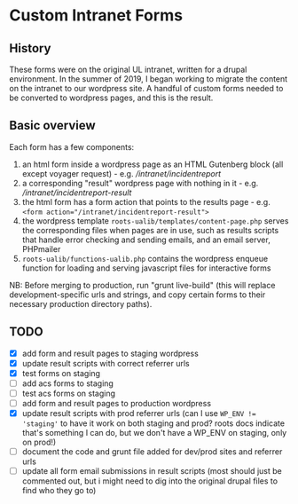 # Custom Intranet Forms

## History

These forms were on the original UL intranet, written for a drupal environment. In the summer of 2019, I began working to migrate the content on the intranet to our wordpress site. A handful of custom forms needed to be converted to wordpress pages, and this is the result.

## Basic overview

Each form has a few components:

1. an html form inside a wordpress page as an HTML Gutenberg block (all except voyager request) - e.g. _/intranet/incidentreport_
1. a corresponding "result" wordpress page with nothing in it - e.g. _/intranet/incidentreport-result_
1. the html form has a form action that points to the results page - e.g. `<form action="/intranet/incidentreport-result">`
1. the wordpress template `roots-ualib/templates/content-page.php` serves the corresponding files when pages are in use, such as results scripts that handle error checking and sending emails, and an email server, PHPmailer
1. `roots-ualib/functions-ualib.php` contains the wordpress enqueue function for loading and serving javascript files for interactive forms 

NB: Before merging to production, run "grunt live-build" (this will replace development-specific urls and strings, and copy certain forms to their necessary production directory paths).

## TODO

- [x] add form and result pages to staging wordpress
- [x] update result scripts with correct referrer urls
- [x] test forms on staging
- [ ] add acs forms to staging
- [ ] test acs forms on staging
- [ ] add form and result pages to production wordpress
- [x] update result scripts with prod referrer urls (can I use `WP_ENV != 'staging'` to have it work on both staging and prod? roots docs indicate that's something I can do, but we don't have a WP_ENV on staging, only on prod!) 
- [ ] document the code and grunt file added for dev/prod sites and referrer urls
- [ ] update all form email submissions in result scripts (most should just be commented out, but i might need to dig into the original drupal files to find who they go to)

